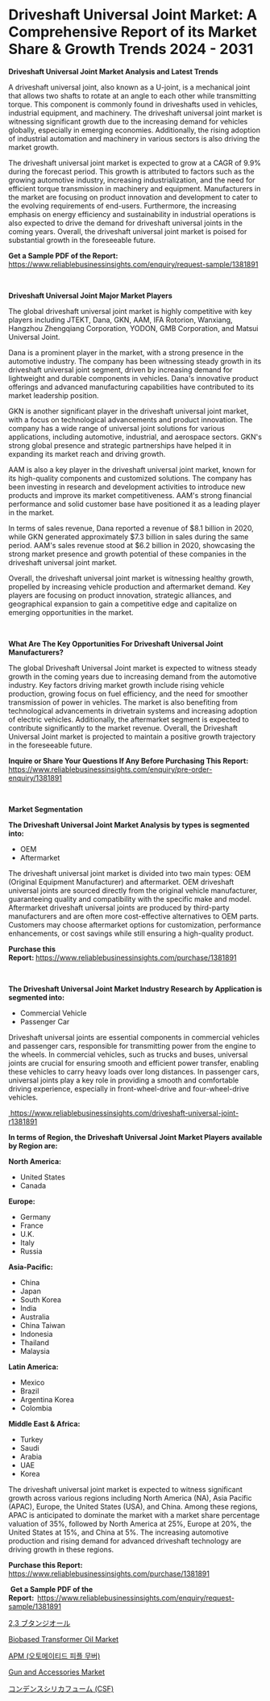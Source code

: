 <p><h1>Driveshaft Universal Joint Market: A Comprehensive Report of its Market Share & Growth Trends 2024 - 2031</h1></p><p><strong>Driveshaft Universal Joint Market Analysis and Latest Trends</strong></p>
<p><p>A driveshaft universal joint, also known as a U-joint, is a mechanical joint that allows two shafts to rotate at an angle to each other while transmitting torque. This component is commonly found in driveshafts used in vehicles, industrial equipment, and machinery. The driveshaft universal joint market is witnessing significant growth due to the increasing demand for vehicles globally, especially in emerging economies. Additionally, the rising adoption of industrial automation and machinery in various sectors is also driving the market growth.</p><p>The driveshaft universal joint market is expected to grow at a CAGR of 9.9% during the forecast period. This growth is attributed to factors such as the growing automotive industry, increasing industrialization, and the need for efficient torque transmission in machinery and equipment. Manufacturers in the market are focusing on product innovation and development to cater to the evolving requirements of end-users. Furthermore, the increasing emphasis on energy efficiency and sustainability in industrial operations is also expected to drive the demand for driveshaft universal joints in the coming years. Overall, the driveshaft universal joint market is poised for substantial growth in the foreseeable future.</p></p>
<p><strong>Get a Sample PDF of the Report:&nbsp;</strong> <a href="https://www.reliablebusinessinsights.com/enquiry/request-sample/1381891">https://www.reliablebusinessinsights.com/enquiry/request-sample/1381891</a></p>
<p>&nbsp;</p>
<p><strong>Driveshaft Universal Joint Major Market Players</strong></p>
<p><p>The global driveshaft universal joint market is highly competitive with key players including JTEKT, Dana, GKN, AAM, IFA Rotorion, Wanxiang, Hangzhou Zhengqiang Corporation, YODON, GMB Corporation, and Matsui Universal Joint. </p><p>Dana is a prominent player in the market, with a strong presence in the automotive industry. The company has been witnessing steady growth in its driveshaft universal joint segment, driven by increasing demand for lightweight and durable components in vehicles. Dana's innovative product offerings and advanced manufacturing capabilities have contributed to its market leadership position.</p><p>GKN is another significant player in the driveshaft universal joint market, with a focus on technological advancements and product innovation. The company has a wide range of universal joint solutions for various applications, including automotive, industrial, and aerospace sectors. GKN's strong global presence and strategic partnerships have helped it in expanding its market reach and driving growth.</p><p>AAM is also a key player in the driveshaft universal joint market, known for its high-quality components and customized solutions. The company has been investing in research and development activities to introduce new products and improve its market competitiveness. AAM's strong financial performance and solid customer base have positioned it as a leading player in the market.</p><p>In terms of sales revenue, Dana reported a revenue of $8.1 billion in 2020, while GKN generated approximately $7.3 billion in sales during the same period. AAM's sales revenue stood at $6.2 billion in 2020, showcasing the strong market presence and growth potential of these companies in the driveshaft universal joint market. </p><p>Overall, the driveshaft universal joint market is witnessing healthy growth, propelled by increasing vehicle production and aftermarket demand. Key players are focusing on product innovation, strategic alliances, and geographical expansion to gain a competitive edge and capitalize on emerging opportunities in the market.</p></p>
<p>&nbsp;</p>
<p><strong>What Are The Key Opportunities For Driveshaft Universal Joint Manufacturers?</strong></p>
<p><p>The global Driveshaft Universal Joint market is expected to witness steady growth in the coming years due to increasing demand from the automotive industry. Key factors driving market growth include rising vehicle production, growing focus on fuel efficiency, and the need for smoother transmission of power in vehicles. The market is also benefiting from technological advancements in drivetrain systems and increasing adoption of electric vehicles. Additionally, the aftermarket segment is expected to contribute significantly to the market revenue. Overall, the Driveshaft Universal Joint market is projected to maintain a positive growth trajectory in the foreseeable future.</p></p>
<p><strong>Inquire or Share Your Questions If Any Before Purchasing This Report:</strong> <a href="https://www.reliablebusinessinsights.com/enquiry/pre-order-enquiry/1381891">https://www.reliablebusinessinsights.com/enquiry/pre-order-enquiry/1381891</a></p>
<p>&nbsp;</p>
<p><strong>Market Segmentation</strong></p>
<p><strong>The Driveshaft Universal Joint Market Analysis by types is segmented into:</strong></p>
<p><ul><li>OEM</li><li>Aftermarket</li></ul></p>
<p><p>The driveshaft universal joint market is divided into two main types: OEM (Original Equipment Manufacturer) and aftermarket. OEM driveshaft universal joints are sourced directly from the original vehicle manufacturer, guaranteeing quality and compatibility with the specific make and model. Aftermarket driveshaft universal joints are produced by third-party manufacturers and are often more cost-effective alternatives to OEM parts. Customers may choose aftermarket options for customization, performance enhancements, or cost savings while still ensuring a high-quality product.</p></p>
<p><strong>Purchase this Report:&nbsp;</strong><a href="https://www.reliablebusinessinsights.com/purchase/1381891">https://www.reliablebusinessinsights.com/purchase/1381891</a></p>
<p>&nbsp;</p>
<p><strong>The Driveshaft Universal Joint Market Industry Research by Application is segmented into:</strong></p>
<p><ul><li>Commercial Vehicle</li><li>Passenger Car</li></ul></p>
<p><p>Driveshaft universal joints are essential components in commercial vehicles and passenger cars, responsible for transmitting power from the engine to the wheels. In commercial vehicles, such as trucks and buses, universal joints are crucial for ensuring smooth and efficient power transfer, enabling these vehicles to carry heavy loads over long distances. In passenger cars, universal joints play a key role in providing a smooth and comfortable driving experience, especially in front-wheel-drive and four-wheel-drive vehicles.</p></p>
<p><a href="https://www.reliablebusinessinsights.com/driveshaft-universal-joint-r1381891">&nbsp;https://www.reliablebusinessinsights.com/driveshaft-universal-joint-r1381891</a></p>
<p><strong>In terms of Region, the Driveshaft Universal Joint Market Players available by Region are:</strong></p>
<p>
    <p> <strong> North America: </strong>
        <ul>
            <li>United States</li>
            <li>Canada</li>
        </ul>
        </p> 
    <p> <strong> Europe: </strong>
        <ul>
            <li>Germany</li>
            <li>France</li>
            <li>U.K.</li>
            <li>Italy</li>
            <li>Russia</li>
        </ul>
        </p> 
    <p> <strong> Asia-Pacific: </strong>
        <ul>
            <li>China</li>
            <li>Japan</li>
            <li>South Korea</li>
            <li>India</li>
            <li>Australia</li>
            <li>China Taiwan</li>
            <li>Indonesia</li>
            <li>Thailand</li>
            <li>Malaysia</li>
        </ul>
        </p> 
    <p> <strong> Latin America: </strong>
        <ul>
            <li>Mexico</li>
            <li>Brazil</li>
            <li>Argentina Korea</li>
            <li>Colombia</li>
        </ul>
        </p> 
    <p> <strong> Middle East & Africa: </strong>
        <ul>
            <li>Turkey</li>
            <li>Saudi</li>
            <li>Arabia</li>
            <li>UAE</li>
            <li>Korea</li>
        </ul>
    </p>
    </p>
<p><p>The driveshaft universal joint market is expected to witness significant growth across various regions including North America (NA), Asia Pacific (APAC), Europe, the United States (USA), and China. Among these regions, APAC is anticipated to dominate the market with a market share percentage valuation of 35%, followed by North America at 25%, Europe at 20%, the United States at 15%, and China at 5%. The increasing automotive production and rising demand for advanced driveshaft technology are driving growth in these regions.</p></p>
<p><strong>Purchase this Report: </strong><a href="https://www.reliablebusinessinsights.com/purchase/1381891">https://www.reliablebusinessinsights.com/purchase/1381891</a></p>
<p>&nbsp;<strong>Get a Sample PDF of the Report:&nbsp;&nbsp;</strong><a href="https://www.reliablebusinessinsights.com/enquiry/request-sample/1381891">https://www.reliablebusinessinsights.com/enquiry/request-sample/1381891</a></p>
<p><strong></strong></p>
<p><p><a href="https://github.com/Sophiaard2003/Market-Research-Report-List-2/blob/main/2817329120794.md">2,3 ブタンジオール</a></p><p><a href="https://github.com/DarrenSipes1990/Market-Research-Report-List-1/blob/main/biobased-transformer-oil-market.md">Biobased Transformer Oil Market</a></p><p><a href="https://github.com/bunxhcci35271755/Market-Research-Report-List-2/blob/main/7362460112803.md">APM (오토메이티드 피플 무버)</a></p><p><a href="https://github.com/kmatchooka/Market-Research-Report-List-1/blob/main/gun-and-accessories-market.md">Gun and Accessories Market</a></p><p><a href="https://github.com/deonnorth8/Market-Research-Report-List-1/blob/main/9043635120795.md">コンデンスシリカフューム (CSF)</a></p></p>